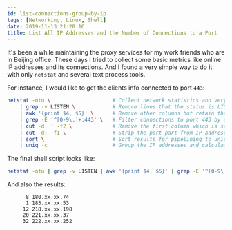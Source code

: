 ```yaml
---
id: list-connections-group-by-ip
tags: [Networking, Linux, Shell]
date: 2019-11-13 21:20:16
title: List All IP Addresses and the Number of Connections to a Port
---
```


It's been a while maintaining the proxy services for my work friends who are in Beijing office. These days I tried to collect some basic metrics like online IP addresses and its connections. And I found a very simple way to do it with only `netstat` and several text process tools.

<!--more-->

For instance, I would like to get the clients info connected to port `443`:

```bash
netstat -ntu \                    # Collect network statistics and very detailed information
    | grep -v LISTEN \            # Remove lines that the status is LISTEN
    | awk '{print $4, $5}' \      # Remove other columns but retain the 4th and 5th ones
    | grep -E '^[0-9\.]+:443' \   # Filter connections to port 443 by a regex expression
    | cut -d' ' -f2 \             # Remove the first column which is server's address
    | cut -d: -f1 \               # Strip the port part from IP addresses
    | sort \                      # Sort results for pipelining to uniq command
    | uniq -c                     # Group the IP addresses and calculate their appearing times (which is the number of connections)
```

The final shell script looks like:

```bash
netstat -ntu | grep -v LISTEN | awk '{print $4, $5}' | grep -E '^[0-9\.]+:443' | cut -d' ' -f2 | cut -d: -f1 | sort | uniq -c
```

And also the results:

```
      8 180.xx.xx.74
      1 183.xx.xx.53
     12 218.xx.xx.198
     20 221.xx.xx.37
     32 222.xx.xx.252
```
